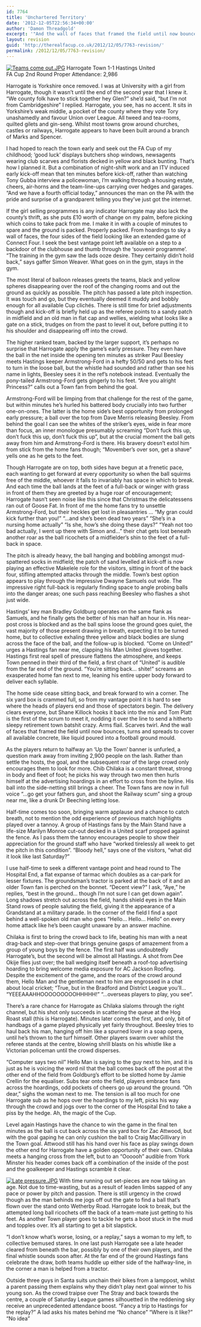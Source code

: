 ```yaml
---
id: 7764
title: 'Unchartered Territory'
date: '2012-12-05T22:56:34+00:00'
author: 'Damon Threadgold'
excerpt: '"And the wall of faces that framed the field until now bounces, turns and spreads to cover all available concrete, like liquid poured into a football ground mould"'
layout: revision
guid: 'http://therealfacup.co.uk/2012/12/05/7763-revision/'
permalink: /2012/12/05/7763-revision/
---
```


[![Teams come out.JPG](http://lh5.ggpht.com/-M4_l0sUNOcY/UL_MTvc_4XI/AAAAAAAACV8/c3PnDvWVjwo/h320/Teams%252520come%252520out.JPG)](http://lh5.ggpht.com/-M4_l0sUNOcY/UL_MTvc_4XI/AAAAAAAACV8/c3PnDvWVjwo/w800/Teams%252520come%252520out.JPG) Harrogate Town 1-1 Hastings United  
FA Cup 2nd Round Proper Attendance: 2,986

Harrogate is Yorkshire once removed. I was at University with a girl from Harrogate, though it wasn’t until the end of the second year that I knew it. “We county folk have to stick together hey Glen?” she’d said, “but I’m not from Cambridgeshire” I replied. Harrogate, you see, has no accent. It sits in Yorkshire’s weak middle, a pocket of the county where they vote Tory unashamedly and favour Union over League. All tweed and tea-rooms, quilted gilets and gin-seng. Whilst most towns grow around churches, castles or railways, Harrogate appears to have been built around a branch of Marks and Spencer.

I had hoped to reach the town early and seek out the FA Cup of my childhood; ‘good luck’ displays butchers shop windows, newsagents wearing club scarves and florists decked in yellow and black bunting. That’s how I planned it. But a combination of night-shift work and an ITV induced early kick-off mean that ten minutes before kick-off, rather than watching Tony Gubba interview a policewoman, I’m walking through a housing estate, cheers, air-horns and the team-line-ups carrying over hedges and garages. “And we have a fourth official today,” announces the man on the PA with the pride and surprise of a grandparent telling you they’ve just got the internet.

If the girl selling programmes is any indicator Harrogate may also lack the county’s thrift, as she puts £10 worth of change on my palm, before picking which coins to take pack from me. I make it in with a couple of minutes to spare and the ground is packed. Properly packed. From hoardings to sky a wall of faces, the four sides of the field looking like an extended game of Connect Four. I seek the best vantage point left available on a step to a backdoor of the clubhouse and thumb through the ‘souvenir programme’. “The training in the gym saw the lads ooze desire. They certainly didn’t hold back,” says gaffer Simon Weaver. What goes on in the gym, stays in the gym.

The most literal of balloon releases greets the teams, black and yellow spheres disappearing over the roof of the changing rooms and out the ground as quickly as possible. The pitch has passed a late pitch inspection. It was touch and go, but they eventually deemed it muddy and bobbly enough for all available Cup clichés. There is still time for brief adjustments though and kick-off is briefly held up as the referee points to a sandy patch in midfield and an old man in flat cap and wellies, wielding what looks like a gate on a stick, trudges on from the past to level it out, before putting it to his shoulder and disappearing off into the crowd.

The higher ranked team, backed by the larger support, it’s perhaps no surprise that Harrogate apply the game’s early pressure. They even have the ball in the net inside the opening ten minutes as striker Paul Beesley meets Hastings keeper Armstrong-Ford in a hefty 50/50 and gets to his feet to turn in the loose ball, but the whistle had sounded and rather than see his name in lights, Beesley sees it in the ref’s notebook instead. Eventually the pony-tailed Armstrong-Ford gets gingerly to his feet. “Are you alright Princess?” calls out a Town fan from behind the goal.

Armstrong-Ford will be limping from that challenge for the rest of the game, but within minutes he’s hurled his battered body crucially into two further one-on-ones. The latter is the home side’s best opportunity from prolonged early pressure; a ball over the top from Dave Merris releasing Beesley. From behind the goal I can see the whites of the striker’s eyes, wide in fear more than focus, an inner monologue presumably screaming “Don’t fuck this up, don’t fuck this up, don’t fuck this up”, but at the crucial moment the ball gets away from him and Armstrong-Ford is there. His bravery doesn’t extol him from stick from the home fans though; “Movember’s over son, get a shave” yells one as he gets to the feet.

Though Harrogate are on top, both sides have begun at a frenetic pace, each wanting to get forward at every opportunity so when the ball squirms free of the middle, whoever it falls to invariably has space in which to break. And each time the ball lands at the feet of a full-back or winger with grass in front of them they are greeted by a huge roar of encouragement; Harrogate hasn’t seen noise like this since that Christmas the delicatessens ran out of Goose Fat. In front of me the home fans try to unsettle Armstrong-Ford, but their heckles get lost in pleasantries … “My gran could kick further than you!” “…and she’s been dead two years” “She’s in a nursing home actually” “Is she, how’s she doing these days?” “Yeah not too bad actually, I went up there with Simon and…” their chat gets lost beneath another roar as the ball ricochets of a midfielder’s shin to the feet of a full-back in space.

The pitch is already heavy, the ball hanging and bobbling amongst mud-spattered socks in midfield; the patch of sand levelled at kick-off is now playing an effective Makelele role for the visitors, sitting in front of the back four, stifling attempted attacks through the middle. Town’s best option appears to play through the impressive Dwayne Samuels out wide. The impressive right full-back is regularly finding space to angle probing balls into the danger areas; one such pass reaching Beesley who flashes a shot just wide.

Hastings’ key man Bradley Goldburg operates on the same flank as Samuels, and he finally gets the better of his man half an hour in. His near-post cross is blocked and as the ball spins loose the ground goes quiet, the vast majority of those present drawing in breath, expecting it to be turned home, but to collective exhaling three yellow and black bodies are slung across the face of the ball, and the follow-up is blocked. “Come on United!” urges a Hastings fan near me, clapping his Man United gloves together. Hastings first real spell of pressure flattens the atmosphere, and keeps Town penned in their third of the field, a first chant of “United” is audible from the far end of the ground. “You’re sitting back… shite!” screams an exasperated home fan next to me, leaning his entire upper body forward to deliver each syllable.

The home side cease sitting back, and break forward to win a corner. The six yard box is crammed full, so from my vantage point it is hard to see where the heads of players end and those of spectators begin. The delivery clears everyone, but Shane Killock hooks it back into the mix and Tom Platt is the first of the scrum to meet it, nodding it over the line to send a hitherto sleepy retirement town batshit crazy. Arms flail. Scarves twirl. And the wall of faces that framed the field until now bounces, turns and spreads to cover all available concrete, like liquid poured into a football ground mould.

As the players return to halfway an ‘Up the Town’ banner is unfurled, a question mark away from inviting 2,900 people on the lash. Rather than settle the hosts, the goal, and the subsequent roar of the large crowd only encourages them to look for more. Chib Chilaka is a constant threat, strong in body and fleet of foot; he picks his way through two men then hurls himself at the advertising hoardings in an effort to cross from the byline. His ball into the side-netting still brings a cheer. The Town fans are now in full voice “…go get your fathers gun, and shoot the Railway scum” sing a group near me, like a drunk Dr Beeching letting lose.

Half-time comes too soon, bringing warm applause and a chance to catch breath, not to mention the odd experience of previous match highlights played over a tannoy. A group of Hastings fans by the Main Stand have a life-size Marilyn Monroe cut-out decked in a United scarf propped against the fence. As I pass them the tannoy encourages people to show their appreciation for the ground staff who have “worked tirelessly all week to get the pitch in this condition”. “Bloody hell,” says one of the visitors, “what did it look like last Saturday?”

I use half-time to seek a different vantage point and head round to The Hospital End, a flat expanse of tarmac which doubles as a car-park for lesser fixtures. The groundsman’s tractor is parked at the back of it and an older Town fan is perched on the bonnet. “Decent view?” I ask, “Aye,” he replies, “best in the ground… though I’m not sure I can get down again”. Long shadows stretch out across the field, hands shield eyes in the Main Stand rows of people saluting the field, giving it the appearance of a Grandstand at a military parade. In the corner of the field I find a spot behind a well-spoken old man who goes “Hello… Hello… Hello” on every home attack like he’s been caught unaware by an answer machine.

Chilaka is first to bring the crowd back to life, beating his man with a neat drag-back and step-over that brings genuine gasps of amazement from a group of young boys by the fence. The first half was undoubtedly Harrogate’s, but the second will be almost all Hastings. A shot from Dee Okije flies just over; the ball wedging itself beneath a roof-top advertising hoarding to bring welcome media exposure for AC Jackson Roofing. Despite the excitement of the game, and the roars of the crowd around them, Hello Man and the gentleman next to him are engrossed in a chat about local cricket; “True, but in the Bradford and District League you’ll… “YEEEAAAHHOOOOOOOOOHHHHH!” “…overseas players to play, you see”.

There’s a rare chance for Harrogate as Chilaka slaloms through the right channel, but his shot only succeeds in scattering the queue at the Hog Roast stall (this is Harrogate). Minutes later comes the first, and only, bit of handbags of a game played physically yet fairly throughout. Beesley tries to haul back his man, hanging off him like a spurned lover in a soap opera, until he’s thrown to the turf himself. Other players swarm over whilst the referee stands at the centre, blowing shrill blasts on his whistle like a Victorian policeman until the crowd disperses.

“Computer says two nil” Hello Man is saying to the guy next to him, and it is just as he is voicing the word nil that the ball comes back off the post at the other end of the field from Goldburg’s effort to be slotted home by Jamie Crellin for the equaliser. Subs tear onto the field, players embrace fans across the hoardings, odd pockets of cheers go up around the ground. “Oh dear,” sighs the woman next to me. The tension is all too much for one Harrogate sub as he hops over the hoardings to my left, picks his way through the crowd and jogs over to the corner of the Hospital End to take a piss by the hedge. Ah, the magic of the Cup.

Level again Hastings have the chance to win the game in the final ten minutes as the ball is cut back across the six yard box for Zac Attwood, but with the goal gaping he can only cushion the ball to Craig MacGillivary in the Town goal. Attwood still has his hand over his face as play swings down the other end for Harrogate have a golden opportunity of their own. Chilaka meets a hanging cross from the left, but to an “Oooooh” audible from York Minster his header comes back off a combination of the inside of the post and the goalkeeper and Hastings scramble it clear.

[![Late pressure.JPG](http://lh6.ggpht.com/-LahCimFkfOs/UL_MSmN8eVI/AAAAAAAACV0/9GmuZtnrwCg/h320/Late%252520pressure.JPG)](http://lh6.ggpht.com/-LahCimFkfOs/UL_MSmN8eVI/AAAAAAAACV0/9GmuZtnrwCg/w800/Late%252520pressure.JPG) With time running out set-pieces are now taking an age. Not due to time-wasting, but as a result of leaden limbs sapped of any pace or power by pitch and passion. There is still urgency in the crowd though as the man behinds me jogs off out the gate to find a ball that’s flown over the stand onto Wetherby Road. Harrogate look to break, but the attempted long ball ricochets off the back of a team-mate just getting to his feet. As another Town player goes to tackle he gets a boot stuck in the mud and topples over. It’s all starting to get a bit slapstick.

“I don’t know what’s worse, losing, or a replay,” says a woman to my left, to collective bemused stares. In one last push Harrogate see a late header cleared from beneath the bar, possibly by one of their own players, and the final whistle sounds soon after. At the far end of the ground Hastings fans celebrate the draw, both teams huddle up either side of the halfway-line, in the corner a man is helped from a tractor.

Outside three guys in Santa suits unchain their bikes from a lamppost, whilst a parent passing them explains why they didn’t play next goal winner to his young son. As the crowd traipse over The Stray and back towards the centre, a couple of Saturday League games silhouetted in the reddening sky receive an unprecedented attendance boost. “Fancy a trip to Hastings for the replay?” A lad asks his mates behind me “No chance” “Where is it like?” “No idea”